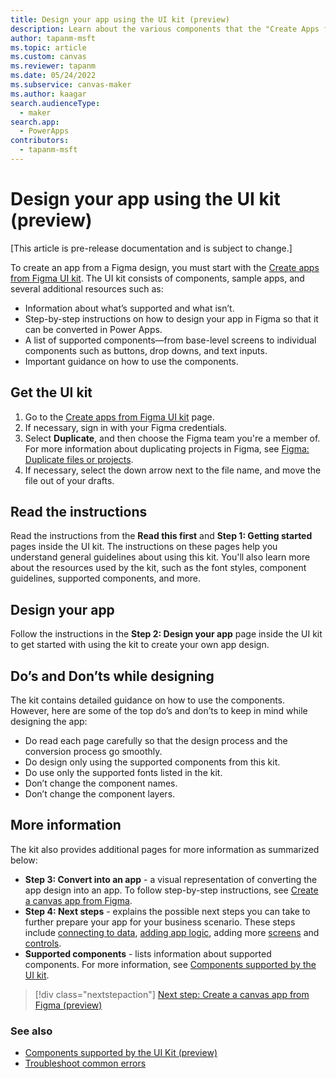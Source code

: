 ```yaml
---
title: Design your app using the UI kit (preview)
description: Learn about the various components that the "Create Apps from Figma UI Kit" supports.
author: tapanm-msft
ms.topic: article
ms.custom: canvas
ms.reviewer: tapanm
ms.date: 05/24/2022
ms.subservice: canvas-maker
ms.author: kaagar
search.audienceType: 
  - maker
search.app: 
  - PowerApps
contributors:
  - tapanm-msft
---
```


# Design your app using the UI kit (preview)

[This article is pre-release documentation and is subject to change.]

To create an app from a Figma design, you must start with the [Create apps from Figma UI kit](https://go.microsoft.com/fwlink/?linkid=2193981). The UI kit consists of components, sample apps, and several additional resources such as:

- Information about what’s supported and what isn’t.
- Step-by-step instructions on how to design your app in Figma so that it can be converted in Power Apps.
- A list of supported components&mdash;from base-level screens to individual components such as buttons, drop downs, and text inputs.
- Important guidance on how to use the components.

## Get the UI kit

1. Go to the [Create apps from Figma UI kit](https://go.microsoft.com/fwlink/?linkid=2193981) page.
1. If necessary, sign in with your Figma credentials.
1. Select **Duplicate**, and then choose the Figma team you're a member of. For more information about duplicating projects in Figma, see [Figma: Duplicate files or projects](https://help.figma.com/hc/articles/360038511533-Duplicate-files).
1. If necessary, select the down arrow next to the file name, and move the file out of your drafts.

## Read the instructions

Read the instructions from the **Read this first** and **Step 1: Getting started** pages inside the UI kit. The instructions on these pages help you understand general guidelines about using this kit. You'll also learn more about the resources used by the kit, such as the font styles, component guidelines, supported components, and more.

## Design your app

Follow the instructions in the **Step 2: Design your app** page inside the UI kit to get started with using the kit to create your own app design.

## Do’s and Don’ts while designing

The kit contains detailed guidance on how to use the components. However, here are some of the top do’s and don’ts to keep in mind while designing the app:

- Do read each page carefully so that the design process and the conversion process go smoothly.
- Do design only using the supported components from this kit.
- Do use only the supported fonts listed in the kit.
- Don’t change the component names.
- Don’t change the component layers.

## More information

The kit also provides additional pages for more information as summarized below:

- **Step 3: Convert into an app** - a visual representation of converting the app design into an app. To follow step-by-step instructions, see [Create a canvas app from Figma](create-app-from-figma.md).
- **Step 4: Next steps** - explains the possible next steps you can take to further prepare your app for your business scenario. These steps include [connecting to data](../add-data-connection.md), [adding app logic](../working-with-formulas.md), adding more [screens](../build-responsive-apps.md) and [controls](../add-configure-controls.md).
- **Supported components** - lists information about supported components. For more information, see [Components supported by the UI kit](supported-components.md).

> [!div class="nextstepaction"]
> [Next step: Create a canvas app from Figma (preview)](create-app-from-figma.md)

### See also

- [Components supported by the UI Kit (preview)](supported-components.md)
- [Troubleshoot common errors](common-errors.md)

